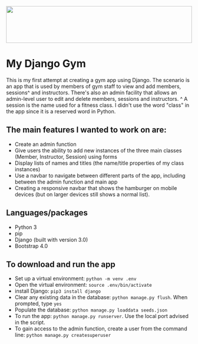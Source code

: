 <img src="/static/images/weightlifting.jpg" width="100%" height="100">


# My Django Gym

This is my first attempt at creating a gym app using Django. The scenario is an app that is used by members of gym staff to view and add members, sessions^ and instructors. There's also an admin facility that allows an admin-level user to edit and delete members, sessions and instructors.
^ A session is the name used for a fitness class. I didn't use the word "class" in the app since it is a reserved word in Python.


## The main features I wanted to work on are:
* Create an admin function
* Give users the ability to add new instances of the three main classes (Member, Instructor, Session) using forms
* Display lists of names and titles (the name/title properties of my class instances)
* Use a navbar to navigate between different parts of the app, including between the admin function and main app
* Creating a responsive navbar that shows the hamburger on mobile devices (but on larger devices still shows a normal list). 

## Languages/packages
* Python 3
* pip
* Django (built with version 3.0)
* Bootstrap 4.0

## To download and run the app
* Set up a virtual environment: `python -m venv .env`
* Open the virtual environment: `source .env/bin/activate`
* install Django: `pip3 install django`
* Clear any existing data in the database: `python manage.py flush`. When prompted, type `yes`
* Populate the database: `python manage.py loaddata seeds.json`
* To run the app: `python manage.py runserver`. Use the local port advised in the script.
* To gain access to the admin function, create a user from the command line: `python manage.py createsuperuser`

